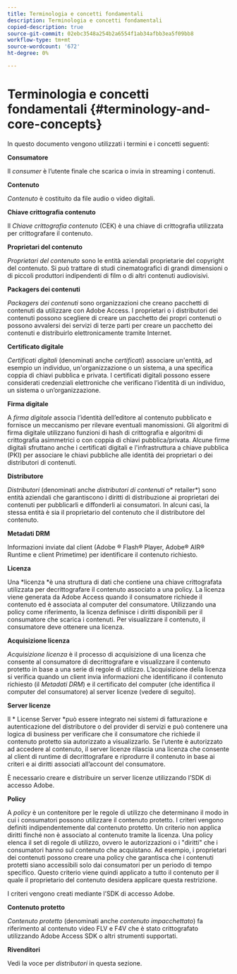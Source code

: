 ```yaml
---
title: Terminologia e concetti fondamentali
description: Terminologia e concetti fondamentali
copied-description: true
source-git-commit: 02ebc3548a254b2a6554f1ab34afbb3ea5f09bb8
workflow-type: tm+mt
source-wordcount: '672'
ht-degree: 0%

---
```


# Terminologia e concetti fondamentali {#terminology-and-core-concepts}

In questo documento vengono utilizzati i termini e i concetti seguenti:

**Consumatore**

Il *consumer* è l’utente finale che scarica o invia in streaming i contenuti.

**Contenuto**

*Contenuto* è costituito da file audio o video digitali.

**Chiave crittografia contenuto**

Il *Chiave crittografia contenuto* (CEK) è una chiave di crittografia utilizzata per crittografare il contenuto.

**Proprietari del contenuto**

*Proprietari del contenuto* sono le entità aziendali proprietarie del copyright del contenuto. Si può trattare di studi cinematografici di grandi dimensioni o di piccoli produttori indipendenti di film o di altri contenuti audiovisivi.

**Packagers dei contenuti**

*Packagers dei contenuti* sono organizzazioni che creano pacchetti di contenuti da utilizzare con Adobe Access. I proprietari o i distributori dei contenuti possono scegliere di creare un pacchetto dei propri contenuti o possono avvalersi dei servizi di terze parti per creare un pacchetto dei contenuti e distribuirlo elettronicamente tramite Internet.

**Certificato digitale**

*Certificati digitali* (denominati anche *certificati*) associare un&#39;entità, ad esempio un individuo, un&#39;organizzazione o un sistema, a una specifica coppia di chiavi pubblica e privata. I certificati digitali possono essere considerati credenziali elettroniche che verificano l’identità di un individuo, un sistema o un’organizzazione.

**Firma digitale**

A *firma digitale* associa l’identità dell’editore al contenuto pubblicato e fornisce un meccanismo per rilevare eventuali manomissioni. Gli algoritmi di firma digitale utilizzano funzioni di hash di crittografia e algoritmi di crittografia asimmetrici o con coppia di chiavi pubblica/privata. Alcune firme digitali sfruttano anche i certificati digitali e l&#39;infrastruttura a chiave pubblica (PKI) per associare le chiavi pubbliche alle identità dei proprietari o dei distributori di contenuti.

**Distributore**

*Distributori* (denominati anche *distributori di contenuti* o* retailer*) sono entità aziendali che garantiscono i diritti di distribuzione ai proprietari dei contenuti per pubblicarli e diffonderli ai consumatori. In alcuni casi, la stessa entità è sia il proprietario del contenuto che il distributore del contenuto.

**Metadati DRM**

Informazioni inviate dal client (Adobe ® Flash® Player, Adobe® AIR® Runtime e client Primetime) per identificare il contenuto richiesto.

**Licenza**

Una *licenza *è una struttura di dati che contiene una chiave crittografata utilizzata per decrittografare il contenuto associato a una policy. La licenza viene generata da Adobe Access quando il consumatore richiede il contenuto ed è associata al computer del consumatore. Utilizzando una policy come riferimento, la licenza definisce i diritti disponibili per il consumatore che scarica i contenuti. Per visualizzare il contenuto, il consumatore deve ottenere una licenza.

**Acquisizione licenza**

*Acquisizione licenza* è il processo di acquisizione di una licenza che consente al consumatore di decrittografare e visualizzare il contenuto protetto in base a una serie di regole di utilizzo. L’acquisizione della licenza si verifica quando un client invia informazioni che identificano il contenuto richiesto (il *Metadati DRM*) e il certificato del computer (che identifica il computer del consumatore) al server licenze (vedere di seguito).

**Server licenze**

Il * License Server *può essere integrato nei sistemi di fatturazione e autenticazione del distributore o del provider di servizi e può contenere una logica di business per verificare che il consumatore che richiede il contenuto protetto sia autorizzato a visualizzarlo. Se l’utente è autorizzato ad accedere al contenuto, il server licenze rilascia una licenza che consente al client di runtime di decrittografare e riprodurre il contenuto in base ai criteri e ai diritti associati all’account del consumatore.

È necessario creare e distribuire un server licenze utilizzando l’SDK di accesso Adobe.

**Policy**

A *policy* è un contenitore per le regole di utilizzo che determinano il modo in cui i consumatori possono utilizzare il contenuto protetto. I criteri vengono definiti indipendentemente dal contenuto protetto. Un criterio non applica diritti finché non è associato al contenuto tramite la licenza. Una policy elenca il set di regole di utilizzo, ovvero le autorizzazioni o i &quot;diritti&quot; che i consumatori hanno sul contenuto che acquistano. Ad esempio, i proprietari dei contenuti possono creare una policy che garantisca che i contenuti protetti siano accessibili solo dai consumatori per un periodo di tempo specifico. Questo criterio viene quindi applicato a tutto il contenuto per il quale il proprietario del contenuto desidera applicare questa restrizione.

I criteri vengono creati mediante l’SDK di accesso Adobe.

**Contenuto protetto**

*Contenuto protetto* (denominati anche *contenuto impacchettato*) fa riferimento al contenuto video FLV e F4V che è stato crittografato utilizzando Adobe Access SDK o altri strumenti supportati.

**Rivenditori**

Vedi la voce per *distributori* in questa sezione.
